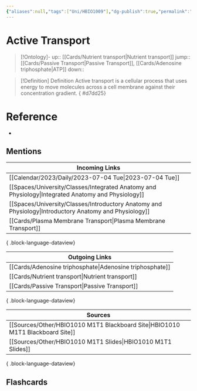 ```yaml
---
{"aliases":null,"tags":["Uni/HBIO1009"],"dg-publish":true,"permalink":"/cards/active-transport/","dgPassFrontmatter":true}
---
```


# Active Transport

> [!Ontology]-
> up:: [[Cards/Nutrient transport\|Nutrient transport]]
> jump:: [[Cards/Passive Transport\|Passive Transport]], [[Cards/Adenosine triphosphate\|ATP]]
> down:: 

> [!Definition] Definition
> Active transport is a cellular process that uses energy to move molecules across a cell membrane against their concentration gradient.
{ #d7dd25}


# Reference

- 

## Mentions

| Incoming Links                                                                                            |
| --------------------------------------------------------------------------------------------------------- |
| [[Calendar/2023/Daily/2023-07-04 Tue\|2023-07-04 Tue]]                                                 |
| [[Spaces/University/Classes/Integrated Anatomy and Physiology\|Integrated Anatomy and Physiology]]     |
| [[Spaces/University/Classes/Introductory Anatomy and Physiology\|Introductory Anatomy and Physiology]] |
| [[Cards/Plasma Membrane Transport\|Plasma Membrane Transport]]                                         |

{ .block-language-dataview}

| Outgoing Links                                              |
| ----------------------------------------------------------- |
| [[Cards/Adenosine triphosphate\|Adenosine triphosphate]] |
| [[Cards/Nutrient transport\|Nutrient transport]]         |
| [[Cards/Passive Transport\|Passive Transport]]           |

{ .block-language-dataview}

| Sources                                                                           |
| --------------------------------------------------------------------------------- |
| [[Sources/Other/HBIO1010 M1T1 Blackboard Site\|HBIO1010 M1T1 Blackboard Site]] |
| [[Sources/Other/HBIO1010 M1T1 Slides\|HBIO1010 M1T1 Slides]]                   |

{ .block-language-dataview}

## Flashcards